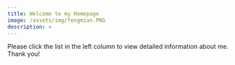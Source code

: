 ```yaml
---
title: Welcome to my Homepage
image: /assets/img/fengmian.PNG
description: >
---
```


Please click the list in the left column to view detailed information about me. Thank you!


